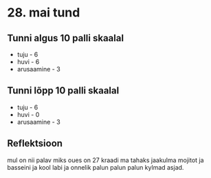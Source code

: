 # 28. mai tund

## Tunni algus 10 palli skaalal

-   tuju - 6
-   huvi - 6
-   arusaamine - 3

## Tunni lõpp 10 palli skaalal

-   tuju - 6
-   huvi - 0
-   arusaamine - 3

## Reflektsioon

mul on nii palav miks oues on 27 kraadi ma tahaks jaakulma mojitot ja basseini ja kool labi ja onnelik palun palun palun kylmad asjad.
